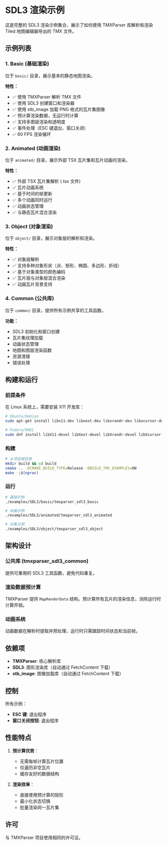 # SDL3 渲染示例

这是完整的 SDL3 渲染示例集合，展示了如何使用 TMXParser 库解析和渲染 Tiled 地图编辑器导出的 TMX 文件。

## 示例列表

### 1. Basic (基础渲染)

位于 `basic/` 目录，展示基本的静态地图渲染。

**特性：**
- ✅ 使用 TMXParser 解析 TMX 文件
- ✅ 使用 SDL3 创建窗口和渲染器
- ✅ 使用 stb_image 加载 PNG 格式的瓦片集图像
- ✅ 预计算渲染数据，无运行时计算
- ✅ 支持多图层渲染和透明度
- ✅ 事件处理（ESC 键退出、窗口关闭）
- ✅ 60 FPS 渲染循环

### 2. Animated (动画渲染)

位于 `animated/` 目录，展示外部 TSX 瓦片集和瓦片动画的渲染。

**特性：**
- ✅ 外部 TSX 瓦片集解析 (.tsx 文件)
- ✅ 瓦片动画系统
- ✅ 基于时间的帧更新
- ✅ 多个动画同时运行
- ✅ 动画状态管理
- ✅ 与静态瓦片混合渲染

### 3. Object (对象渲染)

位于 `object/` 目录，展示对象层的解析和渲染。

**特性：**
- ✅ 对象层解析
- ✅ 支持多种对象形状（点、矩形、椭圆、多边形、折线）
- ✅ 基于对象类型的颜色编码
- ✅ 瓦片层与对象层混合渲染
- ✅ 动画瓦片背景支持

### 4. Common (公共库)

位于 `common/` 目录，提供所有示例共享的工具函数。

**功能：**
- SDL3 初始化和窗口创建
- 瓦片集纹理加载
- 动画状态管理
- 地图和图层渲染函数
- 资源清理
- 错误处理

## 构建和运行

### 前提条件

在 Linux 系统上，需要安装 X11 开发库：

```bash
# Ubuntu/Debian
sudo apt-get install libx11-dev libxext-dev libxrandr-dev libxcursor-dev libxfixes-dev libxi-dev libxinerama-dev

# Fedora/RHEL
sudo dnf install libX11-devel libXext-devel libXrandr-devel libXcursor-devel libXfixes-devel libXi-devel libXinerama-devel
```

### 构建

```bash
# 从项目根目录
mkdir build && cd build
cmake .. -DCMAKE_BUILD_TYPE=Release -DBUILD_TMX_EXAMPLES=ON
make -j$(nproc)
```

### 运行

```bash
# 基础示例
./examples/SDL3/basic/tmxparser_sdl3_basic

# 动画示例
./examples/SDL3/animated/tmxparser_sdl3_animated

# 对象示例
./examples/SDL3/object/tmxparser_sdl3_object
```

## 架构设计

### 公共库 (tmxparser_sdl3_common)

提供可重用的 SDL3 工具函数，避免代码重复。

### 渲染数据预计算

TMXParser 提供 `MapRenderData` 结构，预计算所有瓦片的渲染信息，消除运行时计算开销。

### 动画系统

动画数据在解析时提取并预处理，运行时只需跟踪时间状态和当前帧。

## 依赖项

- **TMXParser**: 核心解析库
- **SDL3**: 图形渲染库（自动通过 FetchContent 下载）
- **stb_image**: 图像加载库（自动通过 FetchContent 下载）

## 控制

所有示例：
- **ESC 键**: 退出程序
- **窗口关闭按钮**: 退出程序

## 性能特点

1. **预计算优势**：
   - 无需每帧计算瓦片位置
   - 仅遍历非空瓦片
   - 缓存友好的数据结构

2. **渲染效率**：
   - 直接使用预计算的矩形
   - 最小化状态切换
   - 批量渲染同一瓦片集

## 许可

与 TMXParser 项目使用相同的许可证。
